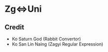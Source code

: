 # Zg<=>Uni
## Credit
- Ko Saturn God (Rabbit Convertor)
- Ko San Lin Naing (Zagyi Regular Expression)